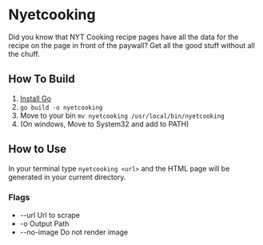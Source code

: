 # Nyetcooking  
Did you know that NYT Cooking recipe pages have all the data for the recipe on the page in front of the paywall? Get all the good stuff without all the chuff.

## How To Build
1. [Install Go](https://go.dev/doc/install)
2. `go build -o nyetcooking`
3. Move to your bin `mv nyetcooking /usr/local/bin/nyetcooking`
4. (On windows, Move to System32 and add to PATH)

## How to Use
In your terminal type `nyetcooking <url>` and the HTML page will be generated in your current directory.

### Flags
- --url         Url to scrape
- -o            Output Path
- --no-image    Do not render image
